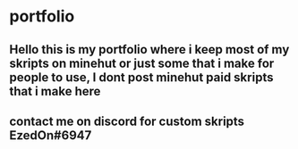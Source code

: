 # portfolio

## Hello this is my portfolio where i keep most of my skripts on minehut or just some that i make for people to use, I dont post minehut paid skripts that i make here

## contact me on discord for custom skripts EzedOn#6947
